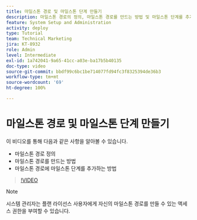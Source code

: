 ```yaml
---
title: 마일스톤 경로 및 마일스톤 단계 만들기
description: 마일스톤 경로의 정의, 마일스톤 경로를 만드는 방법 및 마일스톤 단계를 추가하는 방법을 알아봅니다.
feature: System Setup and Administration
activity: deploy
type: Tutorial
team: Technical Marketing
jira: KT-8932
role: Admin
level: Intermediate
exl-id: 1a742041-9a65-41cc-a03e-ba17b5b40135
doc-type: video
source-git-commit: bbdf99c6bc1be714077fd94fc3f8325394de36b3
workflow-type: tm+mt
source-wordcount: '69'
ht-degree: 100%

---
```


# 마일스톤 경로 및 마일스톤 단계 만들기

이 비디오를 통해 다음과 같은 사항을 알아볼 수 있습니다.

* 마일스톤 경로 정의
* 마일스톤 경로를 만드는 방법
* 마일스톤 경로에 마일스톤 단계를 추가하는 방법

>[!VIDEO](https://video.tv.adobe.com/v/335204/?quality=12&learn=on&enablevpops=1)

>[!NOTE]
>
>시스템 관리자는 플랜 라이선스 사용자에게 자신의 마일스톤 경로를 만들 수 있는 액세스 권한을 부여할 수 있습니다.
